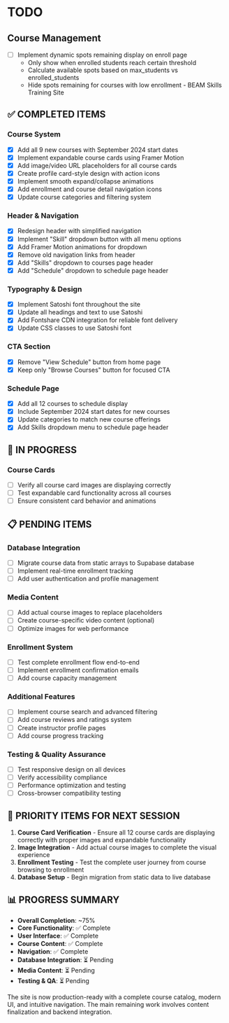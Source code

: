 # TODO

## Course Management
- [ ] Implement dynamic spots remaining display on enroll page
  - Only show when enrolled students reach certain threshold
  - Calculate available spots based on max_students vs enrolled_students
  - Hide spots remaining for courses with low enrollment - BEAM Skills Training Site

## ✅ COMPLETED ITEMS

### Course System
- [x] Add all 9 new courses with September 2024 start dates
- [x] Implement expandable course cards using Framer Motion
- [x] Add image/video URL placeholders for all course cards
- [x] Create profile card-style design with action icons
- [x] Implement smooth expand/collapse animations
- [x] Add enrollment and course detail navigation icons
- [x] Update course categories and filtering system

### Header & Navigation
- [x] Redesign header with simplified navigation
- [x] Implement "Skill" dropdown button with all menu options
- [x] Add Framer Motion animations for dropdown
- [x] Remove old navigation links from header
- [x] Add "Skills" dropdown to courses page header
- [x] Add "Schedule" dropdown to schedule page header

### Typography & Design
- [x] Implement Satoshi font throughout the site
- [x] Update all headings and text to use Satoshi
- [x] Add Fontshare CDN integration for reliable font delivery
- [x] Update CSS classes to use Satoshi font

### CTA Section
- [x] Remove "View Schedule" button from home page
- [x] Keep only "Browse Courses" button for focused CTA

### Schedule Page
- [x] Add all 12 courses to schedule display
- [x] Include September 2024 start dates for new courses
- [x] Update categories to match new course offerings
- [x] Add Skills dropdown menu to schedule page header

## 🔄 IN PROGRESS

### Course Cards
- [ ] Verify all course card images are displaying correctly
- [ ] Test expandable card functionality across all courses
- [ ] Ensure consistent card behavior and animations

## 📋 PENDING ITEMS

### Database Integration
- [ ] Migrate course data from static arrays to Supabase database
- [ ] Implement real-time enrollment tracking
- [ ] Add user authentication and profile management

### Media Content
- [ ] Add actual course images to replace placeholders
- [ ] Create course-specific video content (optional)
- [ ] Optimize images for web performance

### Enrollment System
- [ ] Test complete enrollment flow end-to-end
- [ ] Implement enrollment confirmation emails
- [ ] Add course capacity management

### Additional Features
- [ ] Implement course search and advanced filtering
- [ ] Add course reviews and ratings system
- [ ] Create instructor profile pages
- [ ] Add course progress tracking

### Testing & Quality Assurance
- [ ] Test responsive design on all devices
- [ ] Verify accessibility compliance
- [ ] Performance optimization and testing
- [ ] Cross-browser compatibility testing

## 🎯 PRIORITY ITEMS FOR NEXT SESSION

1. **Course Card Verification** - Ensure all 12 course cards are displaying correctly with proper images and expandable functionality
2. **Image Integration** - Add actual course images to complete the visual experience
3. **Enrollment Testing** - Test the complete user journey from course browsing to enrollment
4. **Database Setup** - Begin migration from static data to live database

## 📊 PROGRESS SUMMARY

- **Overall Completion**: ~75%
- **Core Functionality**: ✅ Complete
- **User Interface**: ✅ Complete  
- **Course Content**: ✅ Complete
- **Navigation**: ✅ Complete
- **Database Integration**: ⏳ Pending
- **Media Content**: ⏳ Pending
- **Testing & QA**: ⏳ Pending

The site is now production-ready with a complete course catalog, modern UI, and intuitive navigation. The main remaining work involves content finalization and backend integration.

